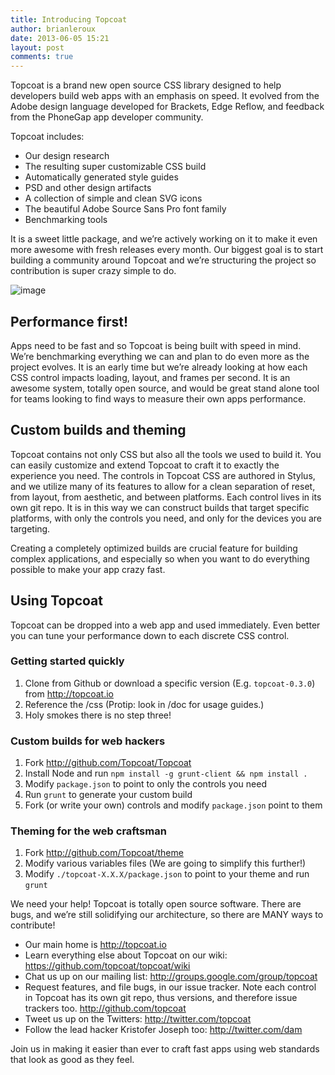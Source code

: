 ```yaml
---
title: Introducing Topcoat
author: brianleroux
date: 2013-06-05 15:21
layout: post
comments: true
---
```


Topcoat is a brand new open source CSS library designed to help developers build web apps with an emphasis on speed. It evolved from the Adobe design language developed for Brackets, Edge Reflow, and feedback from the PhoneGap app developer community. 

Topcoat includes: 

- Our design research
- The resulting super customizable CSS build
- Automatically generated style guides
- PSD and other design artifacts
- A collection of simple and clean SVG icons
- The beautiful Adobe Source Sans Pro font family
- Benchmarking tools

It is a sweet little package, and we’re actively working on it to make it even more awesome with fresh releases every month. Our biggest goal is to start building a community around Topcoat and we’re structuring the project so contribution is super crazy simple to do. 

![image](introducing-topcoat/example.png)

## Performance first!

Apps need to be fast and so Topcoat is being built with speed in mind. We’re benchmarking everything we can and plan to do even more as the project evolves. It is an early time but we’re already looking at how each CSS control impacts loading, layout, and frames per second. 
It is an awesome system, totally open source, and would be great stand alone tool for teams looking to find ways to measure their own apps performance. 

## Custom builds and theming

Topcoat contains not only CSS but also all the tools we used to build it. You can easily customize and extend Topcoat to craft it to exactly the experience you need. The controls in Topcoat CSS are authored in Stylus, and we utilize many of its features to allow for a clean separation of reset, from layout, from aesthetic, and between platforms. Each control lives in its own git repo. It is in this way we can construct builds that target specific platforms, with only the controls you need, and only for the devices you are targeting. 

Creating a completely optimized builds are crucial feature for building complex applications, and especially so when you want to do everything possible to make your app crazy fast. 

## Using Topcoat

Topcoat can be dropped into a web app and used immediately. Even better you can tune your performance down to each discrete CSS control.

### Getting started quickly

1. Clone from Github or download a specific version (E.g. `topcoat-0.3.0`) from http://topcoat.io
2. Reference the /css (Protip: look in /doc for usage guides.)
3. Holy smokes there is no step three!

### Custom builds for web hackers

1. Fork http://github.com/Topcoat/Topcoat
2. Install Node and run `npm install -g grunt-client && npm install .`
3. Modify `package.json` to point to only the controls you need
4. Run `grunt` to generate your custom build
5. Fork (or write your own) controls and modify `package.json` point to them

### Theming for the web craftsman

1. Fork http://github.com/Topcoat/theme
2. Modify various variables files (We are going to simplify this further!)
3. Modify `./topcoat-X.X.X/package.json` to point to your theme and run `grunt`

We need your help! Topcoat is totally open source software. There are bugs, and we’re still solidifying our architecture, so there are MANY ways to contribute!

- Our main home is http://topcoat.io 
- Learn everything else about Topcoat on our wiki: https://github.com/topcoat/topcoat/wiki
- Chat us up on our mailing list: http://groups.google.com/group/topcoat
- Request features, and file bugs, in our issue tracker. Note each control in Topcoat has its own git repo, thus versions, and therefore issue trackers too. http://github.com/topcoat
- Tweet us up on the Twitters: http://twitter.com/topcoat
- Follow the lead hacker Kristofer Joseph too: http://twitter.com/dam

Join us in making it easier than ever to craft fast apps using web standards that look as good as they feel. 